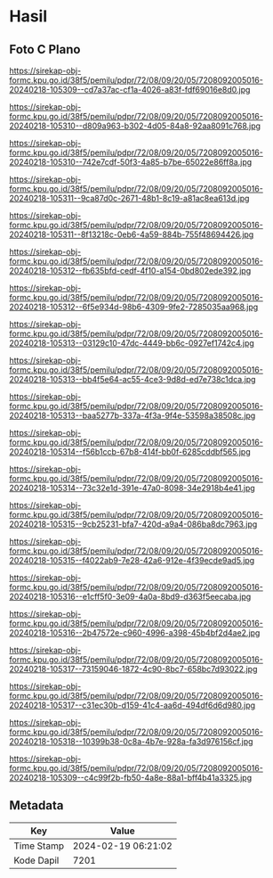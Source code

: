 # Hasil

## Foto C Plano

https://sirekap-obj-formc.kpu.go.id/38f5/pemilu/pdpr/72/08/09/20/05/7208092005016-20240218-105309--cd7a37ac-cf1a-4026-a83f-fdf69016e8d0.jpg

https://sirekap-obj-formc.kpu.go.id/38f5/pemilu/pdpr/72/08/09/20/05/7208092005016-20240218-105310--d809a963-b302-4d05-84a8-92aa8091c768.jpg

https://sirekap-obj-formc.kpu.go.id/38f5/pemilu/pdpr/72/08/09/20/05/7208092005016-20240218-105310--742e7cdf-50f3-4a85-b7be-65022e86ff8a.jpg

https://sirekap-obj-formc.kpu.go.id/38f5/pemilu/pdpr/72/08/09/20/05/7208092005016-20240218-105311--9ca87d0c-2671-48b1-8c19-a81ac8ea613d.jpg

https://sirekap-obj-formc.kpu.go.id/38f5/pemilu/pdpr/72/08/09/20/05/7208092005016-20240218-105311--8f13218c-0eb6-4a59-884b-755f48694426.jpg

https://sirekap-obj-formc.kpu.go.id/38f5/pemilu/pdpr/72/08/09/20/05/7208092005016-20240218-105312--fb635bfd-cedf-4f10-a154-0bd802ede392.jpg

https://sirekap-obj-formc.kpu.go.id/38f5/pemilu/pdpr/72/08/09/20/05/7208092005016-20240218-105312--6f5e934d-98b6-4309-9fe2-7285035aa968.jpg

https://sirekap-obj-formc.kpu.go.id/38f5/pemilu/pdpr/72/08/09/20/05/7208092005016-20240218-105313--03129c10-47dc-4449-bb6c-0927ef1742c4.jpg

https://sirekap-obj-formc.kpu.go.id/38f5/pemilu/pdpr/72/08/09/20/05/7208092005016-20240218-105313--bb4f5e64-ac55-4ce3-9d8d-ed7e738c1dca.jpg

https://sirekap-obj-formc.kpu.go.id/38f5/pemilu/pdpr/72/08/09/20/05/7208092005016-20240218-105313--baa5277b-337a-4f3a-9f4e-53598a38508c.jpg

https://sirekap-obj-formc.kpu.go.id/38f5/pemilu/pdpr/72/08/09/20/05/7208092005016-20240218-105314--f56b1ccb-67b8-414f-bb0f-6285cddbf565.jpg

https://sirekap-obj-formc.kpu.go.id/38f5/pemilu/pdpr/72/08/09/20/05/7208092005016-20240218-105314--73c32e1d-391e-47a0-8098-34e2918b4e41.jpg

https://sirekap-obj-formc.kpu.go.id/38f5/pemilu/pdpr/72/08/09/20/05/7208092005016-20240218-105315--9cb25231-bfa7-420d-a9a4-086ba8dc7963.jpg

https://sirekap-obj-formc.kpu.go.id/38f5/pemilu/pdpr/72/08/09/20/05/7208092005016-20240218-105315--f4022ab9-7e28-42a6-912e-4f39ecde9ad5.jpg

https://sirekap-obj-formc.kpu.go.id/38f5/pemilu/pdpr/72/08/09/20/05/7208092005016-20240218-105316--e1cff5f0-3e09-4a0a-8bd9-d363f5eecaba.jpg

https://sirekap-obj-formc.kpu.go.id/38f5/pemilu/pdpr/72/08/09/20/05/7208092005016-20240218-105316--2b47572e-c960-4996-a398-45b4bf2d4ae2.jpg

https://sirekap-obj-formc.kpu.go.id/38f5/pemilu/pdpr/72/08/09/20/05/7208092005016-20240218-105317--73159046-1872-4c90-8bc7-658bc7d93022.jpg

https://sirekap-obj-formc.kpu.go.id/38f5/pemilu/pdpr/72/08/09/20/05/7208092005016-20240218-105317--c31ec30b-d159-41c4-aa6d-494df6d6d980.jpg

https://sirekap-obj-formc.kpu.go.id/38f5/pemilu/pdpr/72/08/09/20/05/7208092005016-20240218-105318--10399b38-0c8a-4b7e-928a-fa3d976156cf.jpg

https://sirekap-obj-formc.kpu.go.id/38f5/pemilu/pdpr/72/08/09/20/05/7208092005016-20240218-105309--c4c99f2b-fb50-4a8e-88a1-bff4b41a3325.jpg


## Metadata

| Key        | Value               |
| ---------- | ------------------- |
| Time Stamp | 2024-02-19 06:21:02 |
| Kode Dapil | 7201                |



